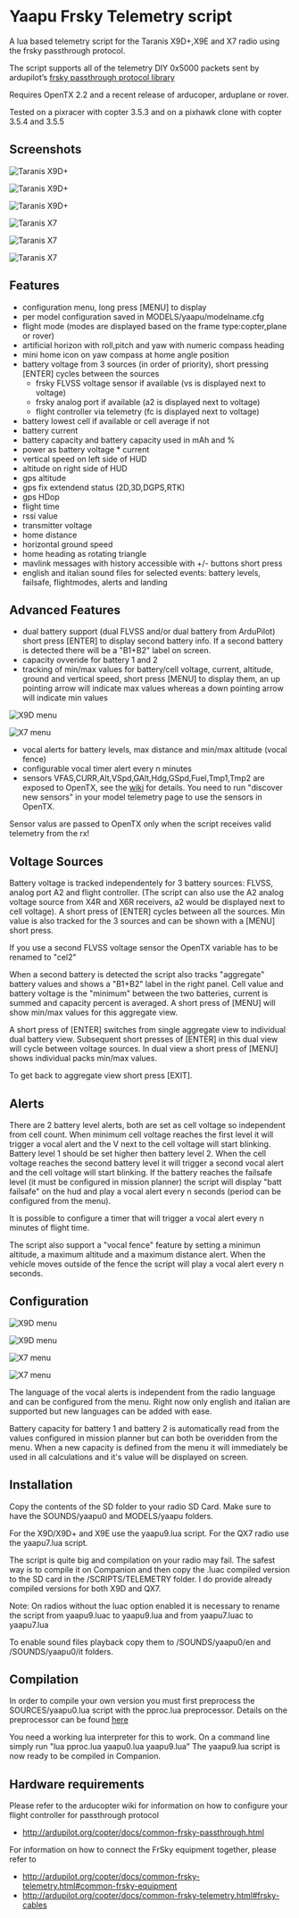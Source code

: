 # Yaapu Frsky Telemetry script

A lua based telemetry script for the Taranis X9D+,X9E and X7 radio using the frsky passthrough protocol.

The script supports all of the telemetry DIY 0x5000 packets sent by ardupilot’s [frsky passthrough protocol library](https://github.com/ArduPilot/ardupilot/tree/master/libraries/AP_Frsky_Telem1)

Requires OpenTX 2.2 and a recent release of arducoper, arduplane or rover.

Tested on a pixracer with copter 3.5.3 and on a pixhawk clone with copter 3.5.4 and 3.5.5

## Screenshots

![Taranis X9D+](https://github.com/yaapu/FrskyTelemetryScript/blob/master/IMAGES/x9d.png)

![Taranis X9D+](https://github.com/yaapu/FrskyTelemetryScript/blob/master/IMAGES/x9ddual.png)

![Taranis X9D+](https://github.com/yaapu/FrskyTelemetryScript/blob/master/IMAGES/x9dmessages.png)

![Taranis X7](https://github.com/yaapu/FrskyTelemetryScript/blob/master/IMAGES/x7.png)

![Taranis X7](https://github.com/yaapu/FrskyTelemetryScript/blob/master/IMAGES/x7dual.png)

![Taranis X7](https://github.com/yaapu/FrskyTelemetryScript/blob/master/IMAGES/x7messages.png)
## Features

 - configuration menu, long press [MENU] to display
 - per model configuration saved in MODELS/yaapu/modelname.cfg
 - flight mode (modes are displayed based on the frame type:copter,plane or rover)
 - artificial horizon with roll,pitch and yaw with numeric compass heading
 - mini home icon on yaw compass at home angle position
 - battery voltage from 3 sources (in order of priority), short pressing [ENTER] cycles between the sources
   - frsky FLVSS voltage sensor if available (vs is displayed next to voltage)
   - frsky analog port if available (a2 is displayed next to voltage)
   - flight controller via telemetry (fc is displayed next to voltage)
 - battery lowest cell if available or cell average if not
 - battery current
 - battery capacity and battery capacity used in mAh and %
 - power as battery voltage * current
 - vertical speed on left side of HUD
 - altitude on right side of HUD 
 - gps altitude
 - gps fix extendend status (2D,3D,DGPS,RTK)
 - gps HDop
 - flight time
 - rssi value
 - transmitter voltage
 - home distance
 - horizontal ground speed
 - home heading as rotating triangle
 - mavlink messages with history accessible with +/- buttons short press
 - english and italian sound files for selected events: battery levels, failsafe, flightmodes, alerts and landing

## Advanced Features 

- dual battery support (dual FLVSS and/or dual battery from ArduPilot) short press [ENTER] to display second battery info. If a second battery is detected there will be a "B1+B2" label on screen.
 - capacity ovveride for battery 1 and 2
 - tracking of min/max values for battery/cell voltage, current, altitude, ground and vertical speed, short press [MENU] to display them, an up pointing arrow will indicate max values whereas a down pointing arrow will indicate min values
 
 ![X9D menu](https://github.com/yaapu/FrskyTelemetryScript/blob/master/IMAGES/x9dminmax.png)
 
 ![X7 menu](https://github.com/yaapu/FrskyTelemetryScript/blob/master/IMAGES/x7minmax.png)

 - vocal alerts for battery levels, max distance and min/max altitude (vocal fence)
 - configurable vocal timer alert every n minutes
 - sensors VFAS,CURR,Alt,VSpd,GAlt,Hdg,GSpd,Fuel,Tmp1,Tmp2 are exposed to OpenTX, see the [wiki](https://github.com/yaapu/FrskyTelemetryScript/wiki/Exposed-Telemetry-Variables) for details. You need to run "discover new sensors" in your model telemetry page to use the sensors in OpenTX.
 
Sensor valus are passed to OpenTX only when the script receives valid telemetry from the rx!
 
## Voltage Sources

Battery voltage is tracked independentely for 3 battery sources: FLVSS, analog port A2 and flight controller. (The script can also use the A2 analog voltage source from X4R and X6R receivers, a2 would be displayed next to cell voltage). A short press of [ENTER] cycles between all the sources. Min value is also tracked for the 3 sources and can be shown with a [MENU] short press.

If you use a second FLVSS voltage sensor the OpenTX variable has to be renamed to "cel2"

When a second battery is detected the script also tracks "aggregate" battery values and shows a "B1+B2" label in the right panel. Cell value and battery voltage is the "minimum" between the two batteries, current is summed and capacity percent is averaged. A short press of [MENU] will show min/max values for this aggregate view.

A short press of [ENTER] switches from single aggregate view to individual dual battery view. Subsequent short presses of [ENTER] in this dual view will cycle between voltage sources. In dual view a short press of [MENU] shows individual packs min/max values.

To get back to aggregate view short press [EXIT].

## Alerts

There are 2 battery level alerts, both are set as cell voltage so independent from cell count.
When minimum cell voltage reaches the first level it will trigger a vocal alert and the V next to the cell voltage will start blinking.
Battery level 1 should be set higher then battery level 2.
When the cell voltage reaches the second battery level it will trigger a second vocal alert and the cell voltage will start blinking.
If the battery reaches the failsafe level (it must be configured in mission planner) the script will display "batt failsafe" on the hud and play a vocal alert every n seconds (period can be configured from the menu).

It is possible to configure a timer that will trigger a vocal alert every n minutes of flight time.

The script also support a "vocal fence" feature by setting a minimun altitude, a maximum altitude and a maximum distance alert.
When the vehicle moves outside of the fence the script will play a vocal alert every n seconds.

## Configuration

![X9D menu](https://github.com/yaapu/FrskyTelemetryScript/blob/master/IMAGES/x9dmenupag1.png)

![X9D menu](https://github.com/yaapu/FrskyTelemetryScript/blob/master/IMAGES/x9dmenupag2.png)

![X7 menu](https://github.com/yaapu/FrskyTelemetryScript/blob/master/IMAGES/x7menupag1.png)

![X7 menu](https://github.com/yaapu/FrskyTelemetryScript/blob/master/IMAGES/x7menupag2.png)

The language of the vocal alerts is independent from the radio language and can be configured from the menu.
Right now only english and italian are supported but new languages can be added with ease.

Battery capacity for battery 1 and battery 2 is automatically read from the values configured in mission planner but can both be overidden from the menu. When a new capacity is defined from the menu it will immediately be used in all calculations and it's value will be displayed on screen.

## Installation

Copy the contents of the SD folder to your radio SD Card.
Make sure to have the SOUNDS/yaapu0 and MODELS/yaapu folders.

For the X9D/X9D+ and X9E use the yaapu9.lua script.
For the QX7 radio use the yaapu7.lua script.

The script is quite big and compilation on your radio may fail.
The safest way is to compile it on Companion and then copy the .luac compiled version to the SD card in the /SCRIPTS/TELEMETRY folder.
I do provide already compiled versions for both X9D and QX7.

Note: On radios without the luac option enabled it is necessary to rename the script from yaapu9.luac to yaapu9.lua and from yaapu7.luac to yaapu7.lua

To enable sound files playback copy them to /SOUNDS/yaapu0/en and /SOUNDS/yaapu0/it folders.

## Compilation

In order to compile your own version you must first preprocess the SOURCES/yaapu0.lua script with the pproc.lua preprocessor.
Details on the preprocessor can be found [here](https://gist.github.com/incinirate/d52e03f453df94a65e1335d9c36d114e)

You need a working lua interpreter for this to work.
On a command line simply run "lua pproc.lua yaapu0.lua yaapu9.lua"
The yaapu9.lua script is now ready to be compiled in Companion.


## Hardware requirements

Please refer to the arducopter wiki for information on how to configure your flight controller for passthrough protocol
 - http://ardupilot.org/copter/docs/common-frsky-passthrough.html

For information on how to connect the FrSky equipment together, please refer to 
 - http://ardupilot.org/copter/docs/common-frsky-telemetry.html#common-frsky-equipment
 - http://ardupilot.org/copter/docs/common-frsky-telemetry.html#frsky-cables

